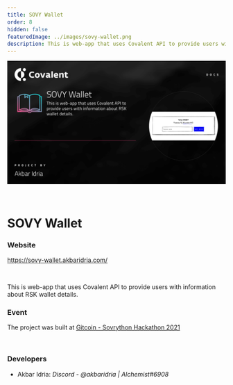 ```yaml
---
title: SOVY Wallet
order: 8
hidden: false
featuredImage: ../images/sovy-wallet.png
description: This is web-app that uses Covalent API to provide users with information about RSK wallet details. 
---
```


![SOVY Wallet Banner](../images/sovy-wallet.png)

&nbsp;

# SOVY Wallet

### Website

https://sovy-wallet.akbaridria.com/


&nbsp;

This is web-app that uses Covalent API to provide users with information about RSK wallet details. 


### Event

The project was built at [Gitcoin - Sovrython Hackathon 2021](https://www.covalenthq.com/blog/gitcoin-sovrython-winners/)

&nbsp;

### Developers

- Akbar Idria: _Discord - @akbaridria | Alchemist#6908_